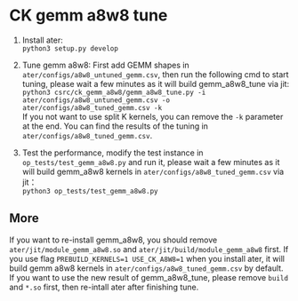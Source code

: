 # CK gemm a8w8 tune

1. Install ater:  
`python3 setup.py develop`

2. Tune gemm a8w8: 
 First add GEMM shapes in `ater/configs/a8w8_untuned_gemm.csv`, then run the following cmd to start tuning, please wait a few minutes as it will build gemm_a8w8_tune via jit:  
`python3 csrc/ck_gemm_a8w8/gemm_a8w8_tune.py -i ater/configs/a8w8_untuned_gemm.csv -o ater/configs/a8w8_tuned_gemm.csv -k`  
If you not want to use split K kernels, you can remove the `-k` parameter at the end.
You can find the results of the tuning in `ater/configs/a8w8_tuned_gemm.csv`.

3. Test the performance, modify the test instance in `op_tests/test_gemm_a8w8.py` and run it, please wait a few minutes as it will build gemm_a8w8 kernels in `ater/configs/a8w8_tuned_gemm.csv` via jit：  
`python3 op_tests/test_gemm_a8w8.py`


## More
If you want to re-install gemm_a8w8, you should remove `ater/jit/module_gemm_a8w8.so` and `ater/jit/build/module_gemm_a8w8` first.
If you use flag `PREBUILD_KERNELS=1 USE_CK_A8W8=1` when you install ater, it will build gemm a8w8 kernels in `ater/configs/a8w8_tuned_gemm.csv` by default. If you want to use the new result of gemm_a8w8_tune, please remove `build` and `*.so` first, then re-intall ater after finishing tune.